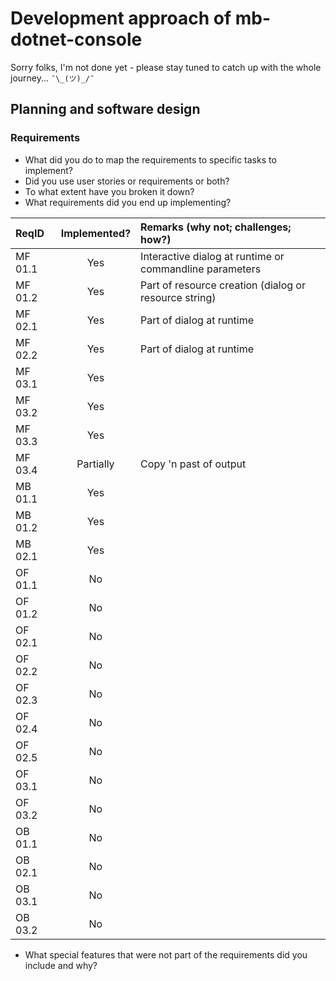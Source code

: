 # Development approach of mb-dotnet-console

Sorry folks, I'm not done yet - please stay tuned to catch up with the whole journey... `¯\_(ツ)_/¯`  

## Planning and software design

### Requirements

- What did you do to map the requirements to specific tasks to implement?
- Did you use user stories or requirements or both?
- To what extent have you broken it down?
- What requirements did you end up implementing? 

| ReqID | Implemented? | Remarks (why not; challenges; how?) |
| :--- | :---: | :--- | 
| MF 01.1 | Yes | Interactive dialog at runtime or commandline parameters |
| MF 01.2 | Yes | Part of resource creation (dialog or resource string) |
| MF 02.1 | Yes | Part of dialog at runtime |
| MF 02.2 | Yes | Part of dialog at runtime |
| MF 03.1 | Yes | |
| MF 03.2 | Yes | |
| MF 03.3 | Yes | |
| MF 03.4 | Partially | Copy 'n past of output |
| MB 01.1 | Yes | |
| MB 01.2 | Yes | |
| MB 02.1 | Yes | |
| OF 01.1 | No | |
| OF 01.2 | No | |
| OF 02.1 | No | |
| OF 02.2 | No | |
| OF 02.3 | No | |
| OF 02.4 | No | |
| OF 02.5 | No | |
| OF 03.1 | No | |
| OF 03.2 | No | |
| OB 01.1 | No | |
| OB 02.1 | No | |
| OB 03.1 | No | |
| OB 03.2 | No | |

- What special features that were not part of the requirements did you include and why?
